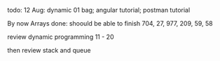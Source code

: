 todo:
12 Aug: dynamic 01 bag; angular tutorial; postman tutorial

By now Arrays done: shoould be able to finish 704, 27, 977, 209, 59, 58

review dynamic programming 11 - 20 

then review stack and queue

